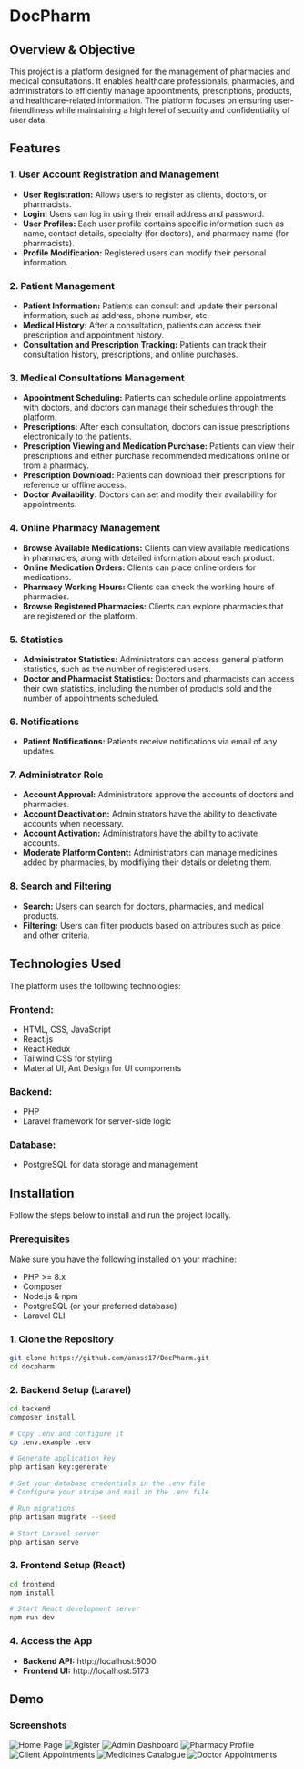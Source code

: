 # DocPharm

## Overview & Objective

This project is a platform designed for the management of pharmacies and medical consultations. It enables healthcare professionals, pharmacies, and administrators to efficiently manage appointments, prescriptions, products, and healthcare-related information. The platform focuses on ensuring user-friendliness while maintaining a high level of security and confidentiality of user data.

## Features

### 1. User Account Registration and Management
- **User Registration:** Allows users to register as clients, doctors, or pharmacists.
- **Login:** Users can log in using their email address and password.
- **User Profiles:** Each user profile contains specific information such as name, contact details, specialty (for doctors), and pharmacy name (for pharmacists).
- **Profile Modification:** Registered users can modify their personal information.

### 2. Patient Management
- **Patient Information:** Patients can consult and update their personal information, such as address, phone number, etc.
- **Medical History:** After a consultation, patients can access their prescription and appointment history.
- **Consultation and Prescription Tracking:** Patients can track their consultation history, prescriptions, and online purchases.

### 3. Medical Consultations Management
- **Appointment Scheduling:** Patients can schedule online appointments with doctors, and doctors can manage their schedules through the platform.
- **Prescriptions:** After each consultation, doctors can issue prescriptions electronically to the patients.
- **Prescription Viewing and Medication Purchase:** Patients can view their prescriptions and either purchase recommended medications online or from a pharmacy.
- **Prescription Download:** Patients can download their prescriptions for reference or offline access.
- **Doctor Availability:** Doctors can set and modify their availability for appointments.

### 4. Online Pharmacy Management
- **Browse Available Medications:** Clients can view available medications in pharmacies, along with detailed information about each product.
- **Online Medication Orders:** Clients can place online orders for medications.
- **Pharmacy Working Hours:** Clients can check the working hours of pharmacies.
- **Browse Registered Pharmacies:** Clients can explore pharmacies that are registered on the platform.

### 5. Statistics
- **Administrator Statistics:** Administrators can access general platform statistics, such as the number of registered users.
- **Doctor and Pharmacist Statistics:** Doctors and pharmacists can access their own statistics, including the number of products sold and the number of appointments scheduled.

### 6. Notifications
- **Patient Notifications:** Patients receive notifications via email of any updates

### 7. Administrator Role
- **Account Approval:** Administrators approve the accounts of doctors and pharmacies.
- **Account Deactivation:** Administrators have the ability to deactivate accounts when necessary.
- **Account Activation:** Administrators have the ability to activate accounts.
- **Moderate Platform Content:** Administrators can manage medicines added by pharmacies, by modifiying their details or deleting them.

### 8. Search and Filtering
- **Search:** Users can search for doctors, pharmacies, and medical products.
- **Filtering:** Users can filter products based on attributes such as price and other criteria.

## Technologies Used

The platform uses the following technologies:

### Frontend:

- HTML, CSS, JavaScript
- React.js
- React Redux
- Tailwind CSS for styling
- Material UI, Ant Design for UI components

### Backend:

- PHP
- Laravel framework for server-side logic

### Database:

- PostgreSQL for data storage and management

##  Installation

Follow the steps below to install and run the project locally.

### Prerequisites

Make sure you have the following installed on your machine:

- PHP >= 8.x
- Composer
- Node.js & npm
- PostgreSQL (or your preferred database)
- Laravel CLI

### 1. Clone the Repository

```bash
git clone https://github.com/anass17/DocPharm.git
cd docpharm
```

### 2. Backend Setup (Laravel)

```bash
cd backend
composer install

# Copy .env and configure it
cp .env.example .env

# Generate application key
php artisan key:generate

# Set your database credentials in the .env file
# Configure your stripe and mail in the .env file

# Run migrations
php artisan migrate --seed

# Start Laravel server
php artisan serve
```

### 3. Frontend Setup (React)

```bash
cd frontend
npm install

# Start React development server
npm run dev
```

### 4. Access the App
- **Backend API:** http://localhost:8000
- **Frontend UI:** http://localhost:5173

## Demo

### Screenshots

![Home Page](https://github.com/user-attachments/assets/edaa9e7b-e611-42e8-983d-f75ab5ba2cb8)
![Rgister](https://github.com/user-attachments/assets/61cc0c49-c418-4553-a27c-c3cb24ceb613)
![Admin Dashboard](https://github.com/user-attachments/assets/5ac6f210-a992-4cca-80cc-f837a3229f8a)
![Pharmacy Profile](https://github.com/user-attachments/assets/8684bbe2-ecd6-4def-82ae-d6879bfe3426)
![Client Appointments](https://github.com/user-attachments/assets/77d981fd-c42d-478e-b35b-05a0b211d7f3)
![Medicines Catalogue](https://github.com/user-attachments/assets/ab290724-c034-4b59-9243-b5ca63d8a3a1)
![Doctor Appointments](https://github.com/user-attachments/assets/47422359-c4f2-428e-a032-82820f5bde2e)